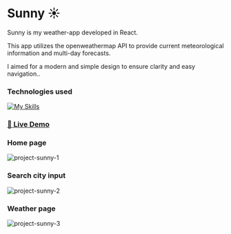 # Sunny ☀️

Sunny is my weather-app developed in React.

This app utilizes the openweathermap API to provide current meteorological information and multi-day forecasts.

I aimed for a modern and simple design to ensure clarity and easy navigation..

### Technologies used

[![My Skills](https://skillicons.dev/icons?i=react,css,js&theme=dark)](https://skillicons.dev)

### [🔗 Live Demo ](https://sunny-nine.vercel.app/)

### Home page
![project-sunny-1](https://github.com/Jirilinduska/sunny/assets/120704718/e7fe06e6-0c93-4c7e-946d-8b0ce9b0b521)

### Search city input 
![project-sunny-2](https://github.com/Jirilinduska/sunny/assets/120704718/7ef15da1-439f-4c50-9e20-8fd6ba0dd24b)

### Weather page
![project-sunny-3](https://github.com/Jirilinduska/sunny/assets/120704718/2958d855-6812-48e8-9c6e-23bda33d70cc)
